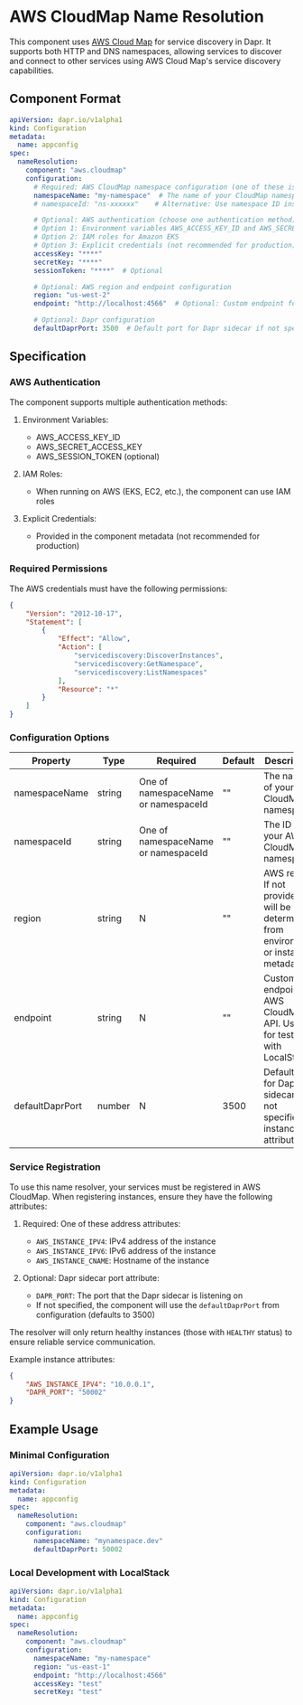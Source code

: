 # AWS CloudMap Name Resolution

This component uses [AWS Cloud Map](https://aws.amazon.com/cloud-map/) for service discovery in Dapr. It supports both HTTP and DNS namespaces, allowing services to discover and connect to other services using AWS Cloud Map's service discovery capabilities.

## Component Format

```yaml
apiVersion: dapr.io/v1alpha1
kind: Configuration
metadata:
  name: appconfig
spec:
  nameResolution:
    component: "aws.cloudmap"
    configuration:
      # Required: AWS CloudMap namespace configuration (one of these is required)
      namespaceName: "my-namespace"  # The name of your CloudMap namespace
      # namespaceId: "ns-xxxxxx"    # Alternative: Use namespace ID instead of name

      # Optional: AWS authentication (choose one authentication method)
      # Option 1: Environment variables AWS_ACCESS_KEY_ID and AWS_SECRET_ACCESS_KEY
      # Option 2: IAM roles for Amazon EKS
      # Option 3: Explicit credentials (not recommended for production)
      accessKey: "****"
      secretKey: "****"
      sessionToken: "****"  # Optional

      # Optional: AWS region and endpoint configuration
      region: "us-west-2"
      endpoint: "http://localhost:4566"  # Optional: Custom endpoint for testing

      # Optional: Dapr configuration
      defaultDaprPort: 3500  # Default port for Dapr sidecar if not specified in instance attributes
```

## Specification

### AWS Authentication

The component supports multiple authentication methods:

1. Environment Variables:
   - AWS_ACCESS_KEY_ID
   - AWS_SECRET_ACCESS_KEY
   - AWS_SESSION_TOKEN (optional)

2. IAM Roles:
   - When running on AWS (EKS, EC2, etc.), the component can use IAM roles

3. Explicit Credentials:
   - Provided in the component metadata (not recommended for production)

### Required Permissions

The AWS credentials must have the following permissions:
```json
{
    "Version": "2012-10-17",
    "Statement": [
        {
            "Effect": "Allow",
            "Action": [
                "servicediscovery:DiscoverInstances",
                "servicediscovery:GetNamespace",
                "servicediscovery:ListNamespaces"
            ],
            "Resource": "*"
        }
    ]
}
```

### Configuration Options

| Property | Type | Required | Default | Description |
|----------|------|----------|---------|-------------|
| namespaceName | string | One of namespaceName or namespaceId | "" | The name of your AWS CloudMap namespace |
| namespaceId | string | One of namespaceName or namespaceId | "" | The ID of your AWS CloudMap namespace |
| region | string | N | "" | AWS region. If not provided, will be determined from environment or instance metadata |
| endpoint | string | N | "" | Custom endpoint for AWS CloudMap API. Useful for testing with LocalStack |
| defaultDaprPort | number | N | 3500 | Default port for Dapr sidecar if not specified in instance attributes |

### Service Registration

To use this name resolver, your services must be registered in AWS CloudMap. When registering instances, ensure they have the following attributes:

1. Required: One of these address attributes:
   - `AWS_INSTANCE_IPV4`: IPv4 address of the instance
   - `AWS_INSTANCE_IPV6`: IPv6 address of the instance
   - `AWS_INSTANCE_CNAME`: Hostname of the instance

2. Optional: Dapr sidecar port attribute:
   - `DAPR_PORT`: The port that the Dapr sidecar is listening on
   - If not specified, the component will use the `defaultDaprPort` from configuration (defaults to 3500)

The resolver will only return healthy instances (those with `HEALTHY` status) to ensure reliable service communication.

Example instance attributes:
```json
{
    "AWS_INSTANCE_IPV4": "10.0.0.1",
    "DAPR_PORT": "50002"
}
```


## Example Usage

### Minimal Configuration

```yaml
apiVersion: dapr.io/v1alpha1
kind: Configuration
metadata:
  name: appconfig
spec:
  nameResolution:
    component: "aws.cloudmap"
    configuration:
      namespaceName: "mynamespace.dev"
      defaultDaprPort: 50002
```

### Local Development with LocalStack

```yaml
apiVersion: dapr.io/v1alpha1
kind: Configuration
metadata:
  name: appconfig
spec:
  nameResolution:
    component: "aws.cloudmap"
    configuration:
      namespaceName: "my-namespace"
      region: "us-east-1"
      endpoint: "http://localhost:4566"
      accessKey: "test"
      secretKey: "test"
``` 